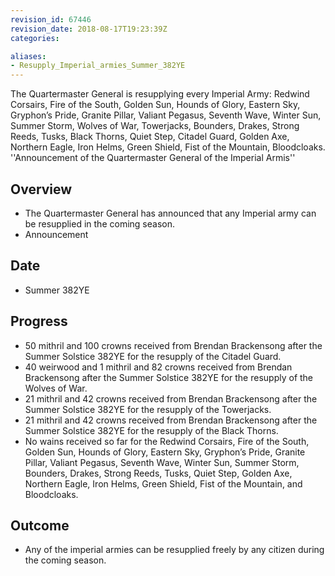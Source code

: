 ```yaml
---
revision_id: 67446
revision_date: 2018-08-17T19:23:39Z
categories:

aliases:
- Resupply_Imperial_armies_Summer_382YE
---
```


The Quartermaster General is resupplying every Imperial Army: Redwind Corsairs, Fire of the South, Golden Sun, Hounds of Glory, Eastern Sky, Gryphon’s Pride, Granite Pillar, Valiant Pegasus, Seventh Wave, Winter Sun, Summer Storm, Wolves of War, Towerjacks, Bounders, Drakes, Strong Reeds, Tusks, Black Thorns, Quiet Step, Citadel Guard, Golden Axe, Northern Eagle, Iron Helms, Green Shield, Fist of the Mountain, Bloodcloaks. ''Announcement of the Quartermaster General of the Imperial Armis''
## Overview
* The Quartermaster General has announced that any Imperial army can be resupplied in the coming season.
* Announcement
## Date
* Summer 382YE
## Progress
* 50 mithril and 100 crowns received from Brendan Brackensong after the Summer Solstice 382YE for the resupply of the Citadel Guard.
* 40 weirwood and 1 mithril and 82 crowns received from Brendan Brackensong after the Summer Solstice 382YE for the resupply of the Wolves of War.
* 21 mithril and 42 crowns  received from Brendan Brackensong after the Summer Solstice 382YE for the resupply of the Towerjacks.
* 21 mithril and 42 crowns received from Brendan Brackensong after the Summer Solstice 382YE for the resupply of the Black Thorns.
* No wains received so far for the Redwind Corsairs, Fire of the South, Golden Sun, Hounds of Glory, Eastern Sky, Gryphon’s Pride, Granite Pillar, Valiant Pegasus, Seventh Wave, Winter Sun, Summer Storm, Bounders, Drakes, Strong Reeds, Tusks, Quiet Step, Golden Axe, Northern Eagle, Iron Helms, Green Shield, Fist of the Mountain, and Bloodcloaks.
## Outcome
* Any of the imperial armies can be resupplied freely by any citizen during the coming season.
